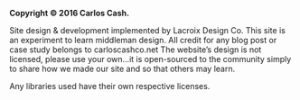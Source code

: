 **Copyright © 2016 Carlos Cash.**

Site design & development implemented by Lacroix Design Co. 
This site is an experiment to learn middleman design. 
All credit for any blog post or case study belongs to carloscashco.net
The website’s design is not licensed, please use your own…it is open-sourced to the community simply to share how we made our site and so that others may learn.

Any libraries used have their own respective licenses.
